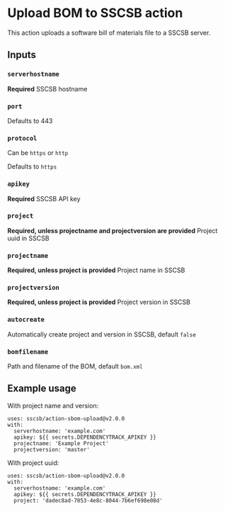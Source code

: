 # Upload BOM to SSCSB action

This action uploads a software bill of materials file to a SSCSB server.

## Inputs

### `serverhostname`

**Required** SSCSB hostname

### `port`

Defaults to 443

### `protocol`

Can be `https` or `http`

Defaults to `https`

### `apikey`

**Required** SSCSB API key

### `project`

**Required, unless projectname and projectversion are provided** Project uuid in SSCSB

### `projectname`

**Required, unless project is provided** Project name in SSCSB

### `projectversion`

**Required, unless project is provided** Project version in SSCSB

### `autocreate`

Automatically create project and version in SSCSB, default `false`

### `bomfilename`

Path and filename of the BOM, default `bom.xml`

## Example usage

With project name and version:
```
uses: sscsb/action-sbom-upload@v2.0.0
with:
  serverhostname: 'example.com'
  apikey: ${{ secrets.DEPENDENCYTRACK_APIKEY }}
  projectname: 'Example Project'
  projectversion: 'master'
```

With project uuid:
```
uses: sscsb/action-sbom-upload@v2.0.0
with:
  serverhostname: 'example.com'
  apikey: ${{ secrets.DEPENDENCYTRACK_APIKEY }}
  project: 'dadec8ad-7053-4e8c-8044-7b6ef698e08d'
```
